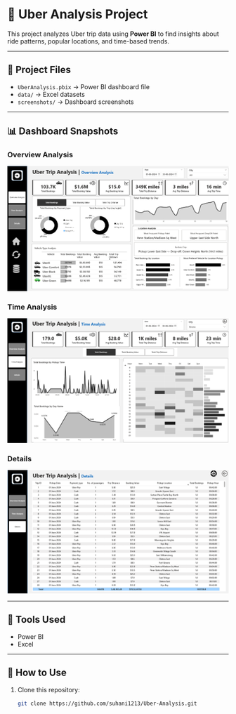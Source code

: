 # 🚖 Uber Analysis Project

This project analyzes Uber trip data using **Power BI** to find insights about ride patterns, popular locations, and time-based trends.  

---

## 📂 Project Files
- `UberAnalysis.pbix` → Power BI dashboard file  
- `data/` → Excel datasets  
- `screenshots/` → Dashboard screenshots  

---

## 📊 Dashboard Snapshots

### Overview Analysis
![Overview](screenshots/Overview%20analysis.png)

### Time Analysis
![Time Analysis](screenshots/Time%20Analysis.png)

### Details
![Details](screenshots/Details.png)

---

## 🔧 Tools Used
- Power BI  
- Excel  

---

## 🚀 How to Use
1. Clone this repository:  
   ```bash
   git clone https://github.com/suhani1213/Uber-Analysis.git
